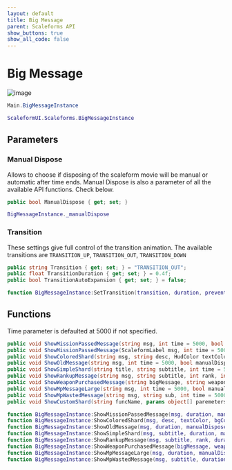 ```yaml
---
layout: default
title: Big Message
parent: Scaleforms API
show_buttons: true
show_all_code: false
---
```


# Big Message
![image](https://user-images.githubusercontent.com/4005518/162581479-ccb4dabe-9225-4e9a-9b20-69fb5f7f0c15.png)

```c#
Main.BigMessageInstance
```  

```lua
ScaleformUI.Scaleforms.BigMessageInstance
```

## Parameters

### Manual Dispose
Allows to choose if disposing of the scaleform movie will be manual or automatic after time ends.
Manual Dispose is also a parameter of all the available API functions. Check below.

```c#
public bool ManualDispose { get; set; }
```

```lua
BigMessageInstance._manualDispose
```

### Transition
These settings give full control of the transition animation. The available transitions are `TRANSITION_UP`, `TRANSITION_OUT`, `TRANSITION_DOWN`

```c#
public string Transition { get; set; } = "TRANSITION_OUT";
public float TransitionDuration { get; set; } = 0.4f;
public bool TransitionAutoExpansion { get; set; } = false;
```

```lua
function BigMessageInstance:SetTransition(transition, duration, preventAutoExpansion)
```

## Functions
Time parameter is defaulted at 5000 if not specified.

```c#
public void ShowMissionPassedMessage(string msg, int time = 5000, bool manualDispose = false){}
public void ShowMissionPassedMessage(ScaleformLabel msg, int time = 5000, bool manualDispose = false){}
public void ShowColoredShard(string msg, string desc, HudColor textColor, HudColor bgColor, int time = 5000, bool manualDispose = false){}
public void ShowOldMessage(string msg, int time = 5000, bool manualDispose = false){}
public void ShowSimpleShard(string title, string subtitle, int time = 5000, bool manualDispose = false){}
public void ShowRankupMessage(string msg, string subtitle, int rank, int time = 5000, bool manualDispose = false){}
public void ShowWeaponPurchasedMessage(string bigMessage, string weaponName, WeaponHash weapon, int time = 5000, bool manualDispose = false){}
public void ShowMpMessageLarge(string msg, int time = 5000, bool manualDispose = false){}
public void ShowMpWastedMessage(string msg, string sub, int time = 5000, bool manualDispose = false){}
public void ShowCustomShard(string funcName, params object[] paremeters){}
```

```lua
function BigMessageInstance:ShowMissionPassedMessage(msg, duration, manualDispose)
function BigMessageInstance:ShowColoredShard(msg, desc, textColor, bgColor, duration, manualDispose)
function BigMessageInstance:ShowOldMessage(msg, duration, manualDispose)
function BigMessageInstance:ShowSimpleShard(msg, subtitle, duration, manualDispose)
function BigMessageInstance:ShowRankupMessage(msg, subtitle, rank, duration, manualDispose)
function BigMessageInstance:ShowWeaponPurchasedMessage(bigMessage, weaponName, weaponHash, duration, manualDispose)
function BigMessageInstance:ShowMpMessageLarge(msg, duration, manualDispose)
function BigMessageInstance:ShowMpWastedMessage(msg, subtitle, duration, manualDispose)
```

